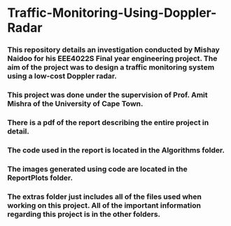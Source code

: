 # Traffic-Monitoring-Using-Doppler-Radar

### This repository details an investigation conducted by Mishay Naidoo for his EEE4022S Final year engineering project. The aim of the project was to design a traffic monitoring system using a low-cost Doppler radar. 
### This project was done under the supervision of Prof. Amit Mishra of the University of Cape Town.

### There is a pdf of the report describing the entire project in detail.
### The code used in the report is located in the Algorithms folder.
### The images generated using code are located in the ReportPlots folder. 
### The extras folder just includes all of the files used when working on this project. All of the important information regarding this project is in the other folders.
